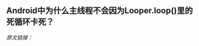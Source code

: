## Android中为什么主线程不会因为Looper.loop()里的死循环卡死？

_原文链接：[](https://www.zhihu.com/question/34652589/answer/90344494)_